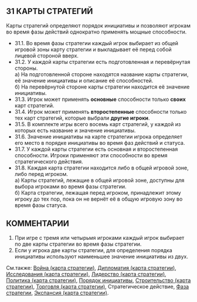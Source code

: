 31 КАРТЫ СТРАТЕГИЙ
---

Карты стратегий определяют порядок инициативы и позволяют игрокам во время фазы действий однократно применять мощные способности.
* 31.1. Во время фазы стратегии каждый игрок выбирает из общей игровой зоны карту стратегии и выкладывает её перед собой лицевой стороной вверх.
* 31.2. У каждой карты стратегии есть подготовленная и перевёрнутая стороны.  
    а) На подготовленной стороне находятся название карты стратегии, её значение инициативы и описание её способностей.  
    б) На перевёрнутой стороне карты стратегии находится её значение инициативы.
* 31.3. Игрок может применять **основные** способности только **своих** карт стратегий.
* 31.4. Игрок может применять **второстепенные** способности только тех карт стратегий, которые выбрали **другие игроки**.
* 31.5. В комплекте игры всего восемь карт стратегий, у каждой из которых есть название и значение инициативы.
* 31.6. Значение инициативы на карте стратегии игрока определяет его место в порядке инициативы во время фаз действий и статуса.
* 31.7. У каждой карты стратегии есть основная и второстепенная способности. Игроки применяют эти способности во время стратегического действия.
* 31.8. Каждая карта стратегии находится либо в общей игровой зоне, либо перед игроком.  
    а) Карты стратегий, лежащие в общей игровой зоне, доступны для выбора игроками во время фазы стратегии.  
    б) Карта стратегии, лежащая перед игроком, принадлежит этому игроку до тех пор, пока он не вернёт её в общую игровую зону во время фазы статуса.

КОММЕНТАРИИ
---
1) При игре с тремя или четырьмя игроками каждый игрок выбирает по две карты стратегии во время фазы стратегии.
2) Если у игрока две карты стратегии, для определения порядка инициативы используют наименьшее значение инициативы из двух.

См.также: [Война (карта стратегии)](warfare_sc.md), [Дипломатия (карта стратегии)](diplomacy_sc.md), [Исследования (карта стратегии)](technology_sc.md), [Лидерство (карта стратегии)](leadership_sc.md), [Политика (карта стратегии)](politics_sc.md), [Порядок инициативы](initiative_order.md), [Строительство (карта стратегии)](construction_sc.md), [Торговля (карта стратегии)](trade_sc.md), Стратегическое действие, [Фаза стратегии](strategy_phase.md), [Экспансия (карта стратегии)](imperial_sc.md).
